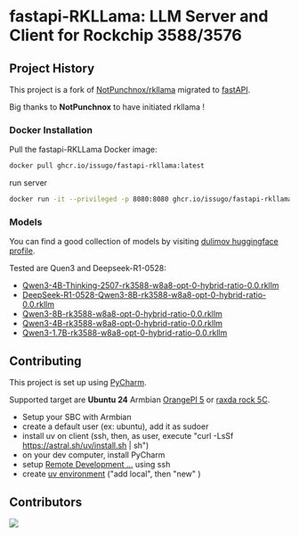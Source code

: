 # fastapi-RKLLama: LLM Server and Client for Rockchip 3588/3576

## Project History

This project is a fork of [NotPunchnox/rkllama](https://github.com/NotPunchnox/rkllama) migrated to [fastAPI](https://fastapi.tiangolo.com/).

Big thanks to **NotPunchnox** to have initiated rkllama !

### Docker Installation

Pull the fastapi-RKLLama Docker image:

```bash
docker pull ghcr.io/issugo/fastapi-rkllama:latest
```
run server
```bash
docker run -it --privileged -p 8080:8080 ghcr.io/issugo/fastapi-rkllama:latest
```

### Models

You can find a good collection of models by visiting [dulimov huggingface profile](https://huggingface.co/dulimov).

Tested are Quen3 and Deepseek-R1-0528:
- [Qwen3-4B-Thinking-2507-rk3588-w8a8-opt-0-hybrid-ratio-0.0.rkllm](https://huggingface.co/dulimov/Qwen3-4B-Thinking-2507-rk3588-1.2.1/blob/main/Qwen3-4B-Thinking-2507-rk3588-w8a8-opt-0-hybrid-ratio-0.0.rkllm)
- [DeepSeek-R1-0528-Qwen3-8B-rk3588-w8a8-opt-0-hybrid-ratio-0.0.rkllm](https://huggingface.co/dulimov/DeepSeek-R1-0528-Qwen3-8B-rk3588-1.2.1/blob/main/DeepSeek-R1-0528-Qwen3-8B-rk3588-w8a8-opt-0-hybrid-ratio-0.0.rkllm)
- [Qwen3-8B-rk3588-w8a8-opt-0-hybrid-ratio-0.0.rkllm](https://huggingface.co/dulimov/Qwen3-8B-rk3588-1.2.1-unsloth-16k/blob/main/Qwen3-8B-rk3588-w8a8-opt-0-hybrid-ratio-0.0.rkllm)
- [Qwen3-4B-rk3588-w8a8-opt-0-hybrid-ratio-0.0.rkllm](https://huggingface.co/dulimov/Qwen3-4B-rk3588-1.2.1-unsloth-16k/blob/main/Qwen3-4B-rk3588-w8a8-opt-0-hybrid-ratio-0.0.rkllm)
- [Qwen3-1.7B-rk3588-w8a8-opt-0-hybrid-ratio-0.0.rkllm](https://huggingface.co/dulimov/Qwen3-1.7B-rk3588-1.2.1-unsloth-16k/blob/main/Qwen3-1.7B-rk3588-w8a8-opt-0-hybrid-ratio-0.0.rkllm)

## Contributing

This project is set up using [PyCharm](https://www.jetbrains.com/fr-fr/pycharm/).

Supported target are **Ubuntu 24** Armbian [OrangePI 5](https://www.armbian.com/orangepi-5/) or [raxda rock 5C](https://www.armbian.com/radxa-rock-5c/).

- Setup your SBC with Armbian
- create a default user (ex: ubuntu), add it as sudoer
- install uv on client (ssh, then, as user, execute "curl -LsSf https://astral.sh/uv/install.sh | sh")
- on your dev computer, install PyCharm
- setup [Remote Development ...](https://www.jetbrains.com/help/pycharm/remote-development-starting-page.html) using ssh
- create [uv environment](https://www.jetbrains.com/help/pycharm/uv.html) ("add local", then "new" )

## Contributors
<a href="https://github.com/issugo/fastapi-rkllama/graphs/contributors">
  <img src="https://contrib.rocks/image?repo=issugo/fastapi-rkllama" />
</a>
